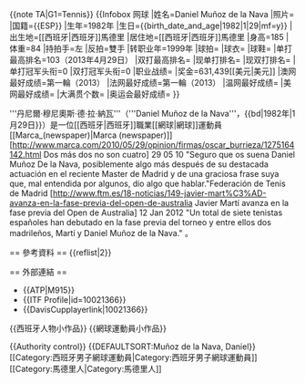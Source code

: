 {{note TA|G1=Tennis}}
{{Infobox 网球
|姓名=Daniel Muñoz de la Nava
|照片=
|国籍={{ESP}}
|生年=1982年
|生日={{birth_date_and_age|1982|1|29|mf=y}}
|出生地=[[西班牙|西班牙]]馬德里
|居住地=[[西班牙|西班牙]]馬德里
|身高=185
|体重=84
|持拍手=左
|反拍=雙手
|转职业年=1999年
|球拍=
|球衣=
|球鞋=
|单打最高排名=103（2013年4月29日）
|双打最高排名=
|现单打排名=
|现双打排名=
|单打冠军头衔=0
|双打冠军头衔=0
|职业战绩=
|奖金=631,439[[美元|美元]]
|澳网最好成绩=第一輪（2013）
|法网最好成绩=第一輪（2013）
|温网最好成绩=
|美网最好成绩=
|大满贯个数=
|奥运会最好成绩=
}}

'''丹尼爾·穆尼奧斯·德·拉·納瓦'''（'''Daniel Muñoz de la Nava'''，{{bd|1982年|1月29日}}）是一位[[西班牙|西班牙]]職業[[網球|網球]]運動員<ref>[[Marca_(newspaper)|Marca (newspaper)]] [http://www.marca.com/2010/05/29/opinion/firmas/oscar_burrieza/1275164142.html Dos más dos no son cuatro] 29 05 10 "Seguro que os suena Daniel Muñoz De la Nava, posiblemente algo más después de su destacada actuación en el reciente Master de Madrid y de una graciosa frase suya que, mal entendida por algunos, dio algo que hablar."</ref><ref>Federación de Tenis de Madrid [http://www.ftm.es/18-noticias/149-javier-mart%C3%AD-avanza-en-la-fase-previa-del-open-de-australia Javier Martí avanza en la fase previa del Open de Australia] 12 Jan 2012 "Un total de siete tenistas españoles han debutado en la fase previa del torneo y entre ellos dos madrileños, Martí y Daniel Muñoz de la Nava." </ref>。

== 參考資料 ==
{{reflist|2}}

== 外部連結 ==
* {{ATP|M915}}
* {{ITF Profile|id=10021366}}
* {{DavisCupplayerlink|10021366}}

{{西班牙人物小作品}}
{{網球運動員小作品}}

{{Authority control}}
{{DEFAULTSORT:Muñoz de la Nava, Daniel}}
[[Category:西班牙男子網球運動員|Category:西班牙男子網球運動員]]
[[Category:馬德里人|Category:馬德里人]]